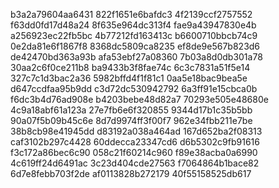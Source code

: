 b3a2a79604aa6431
822f1651e6bafdc3
4f2139ccf2757552
f63dd0fd17d48a24
8f635e964dc313f4
fae9a43947830e4b
a256923ec22fb5bc
4b77212fd163413c
b6600710bbcb74c9
0e2da81e6f1867f8
8368dc5809ca8235
ef8de9e567b823d6
de42470bd363a93b
afa53ebf27a08360
7b03a8d0db301a78
30aa2c6f0ce211b8
ba9433b3f8fae74c
6c3c7831a51f5e14
327c7c1d3bac2a36
5982bffd4f1f81c1
0aa5e18bac9bea5e
d647ccdfaa95b9dd
c3d72dc530942792
6a3ff91e15cbca0b
f6dc3b4d76ad908e
b4203bebe48d82a7
70293e505e48680e
4c9a18abf61a123a
27e7fb6e6f320855
9344d17b1c35b5bb
90a07f5b09b45c6e
8d7d9974ff3f00f7
962e34fbb211e7be
38b8cb98e41945dd
d83192a038a464ad
167d652ba2f08313
caf3102b297c4428
60ddecca23347cd6
d6b5302c9fb91616
f3c172a86bec6c90
058c21f60214c960
f89e38acba0a6990
4c619ff24d6491ac
3c23d404cde27563
f7064864b1bace82
6d7e8febb703f2de
af0113828b272179
40f55158525db617

